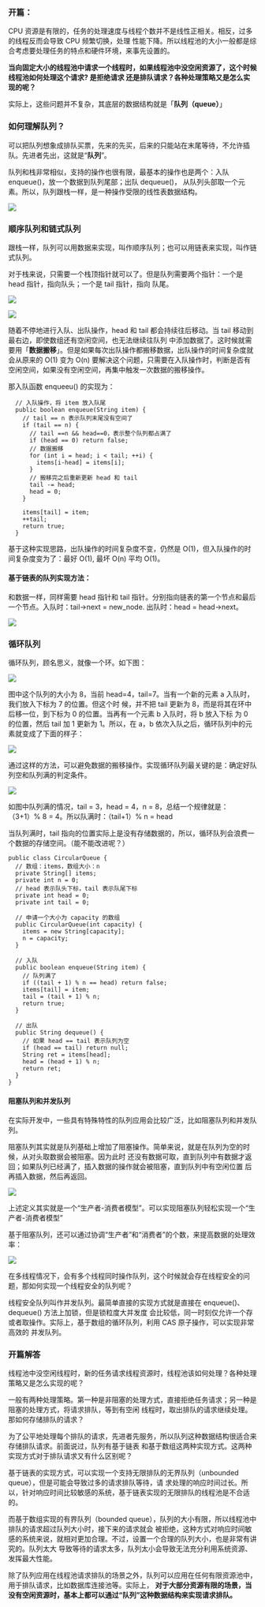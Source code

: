 ### 开篇：

CPU 资源是有限的，任务的处理速度与线程个数并不是线性正相关。相反，过多的线程反而会导致 CPU 频繁切换，处理
性能下降。所以线程池的大小一般都是综合考虑要处理任务的特点和硬件环境，来事先设置的。

**当向固定大小的线程池中请求一个线程时，如果线程池中没空闲资源了，这个时候线程池如何处理这个请求? 是拒绝请求
还是排队请求？各种处理策略又是怎么实现的呢？**

实际上，这些问题并不复杂，其底层的数据结构就是「**队列（queue）**」

### 如何理解队列？

可以把队列想象成排队买票，先来的先买，后来的只能站在末尾等待，不允许插队。先进者先出，这就是“**队列**”。

队列和栈非常相似，支持的操作也很有限，最基本的操作也是两个：入队 enqueue()，放一个数据到队列尾部；出队 dequeue()，
从队列头部取一个元素。所以，队列跟栈一样，是一种操作受限的线性表数据结构。

![](https://meto.chinakook.com/9-1.jpg)

### 顺序队列和链式队列

跟栈一样，队列可以用数据来实现，叫作顺序队列；也可以用链表来实现，叫作链式队列。

对于栈来说，只需要一个栈顶指针就可以了。但是队列需要两个指针：一个是 head 指针，指向队头；一个是 tail 指针，指向
队尾。

![](https://meto.chinakook.com/9-2.jpg)

![](https://meto.chinakook.com/9-3.jpg)


随着不停地进行入队、出队操作，head 和 tail 都会持续往后移动。当 tail 移动到最右边，即使数组还有空闲空间，也无法继续往队列
中添加数据了。这时候就需要用「**数据搬移**」。但是如果每次出队操作都搬移数据，出队操作的时间复杂度就会从原来的 O(1) 变为 O(n)
要解决这个问题，只需要在入队操作时，判断是否有空闲空间，如果没有空闲空间，再集中触发一次数据的搬移操作。

那入队函数 enqueeu() 的实现为：
```
  // 入队操作，将 item 放入队尾
  public boolean enqueue(String item) {
    // tail == n 表示队列末尾没有空间了
    if (tail == n) {
      // tail ==n && head==0，表示整个队列都占满了
      if (head == 0) return false;
      // 数据搬移
      for (int i = head; i < tail; ++i) {
        items[i-head] = items[i];
      }
      // 搬移完之后重新更新 head 和 tail
      tail -= head;
      head = 0;
    }
    
    items[tail] = item;
    ++tail;
    return true;
  }
```
基于这种实现思路，出队操作的时间复杂度不变，仍然是 O(1)，但入队操作的时间复杂度变为了：最好 O(1), 最坏 O(n)
平均 O(1)。

#### 基于链表的队列实现方法：

和数据一样，同样需要 head 指针和 tail 指针。分别指向链表的第一个节点和最后一个节点。入队时：tail->next = new_node.
出队时：head = head->next。

![](https://meto.chinakook.com/9-4.jpg)

### 循环队列

循环队列，顾名思义，就像一个环。如下图：

![](https://meto.chinakook.com/9-5jpg)

图中这个队列的大小为 8，当前 head=4，tail=7。当有一个新的元素 a 入队时，我们放入下标为 7 的位置。但这个时
候，并不把 tail 更新为 8，而是将其在环中后移一位，到下标为 0 的位置。当再有一个元素 b 入队时，将 b 放入下标
为 0 的位置，然后 tail 加 1 更新为 1。所以，在 a，b 依次入队之后，循环队列中的元素就变成了下面的样子：

![](https://meto.chinakook.com/9-6.jpg)

通过这样的方法，可以避免数据的搬移操作。实现循环队列最关键的是：确定好队列空和队列满的判定条件。

![](https://meto.chinakook.com/9-7.jpg)

如图中队列满的情况，tail = 3，head = 4，n = 8，总结一个规律就是：（3+1）% 8 = 4。所以队满时：（tail+1）% n = head

当队列满时，tail 指向的位置实际上是没有存储数据的，所以，循环队列会浪费一个数据的存储空间。（能不能改进呢？）
```
public class CircularQueue {
  // 数组：items，数组大小：n
  private String[] items;
  private int n = 0;
  // head 表示队头下标，tail 表示队尾下标
  private int head = 0;
  private int tail = 0;

  // 申请一个大小为 capacity 的数组
  public CircularQueue(int capacity) {
    items = new String[capacity];
    n = capacity;
  }

  // 入队
  public boolean enqueue(String item) {
    // 队列满了
    if ((tail + 1) % n == head) return false;
    items[tail] = item;
    tail = (tail + 1) % n;
    return true;
  }

  // 出队
  public String dequeue() {
    // 如果 head == tail 表示队列为空
    if (head == tail) return null;
    String ret = items[head];
    head = (head + 1) % n;
    return ret;
  }
}
```

#### 阻塞队列和并发队列

在实际开发中，一些具有特殊特性的队列应用会比较广泛，比如阻塞队列和并发队列。

阻塞队列其实就是队列基础上增加了阻塞操作。简单来说，就是在队列为空的时候，从对头取数据会被阻塞。因为此时
还没有数据可取，直到队列中有数据才返回；如果队列已经满了，插入数据的操作就会被阻塞，直到队列中有空闲位置
后再插入数据，然后再返回。

![](https://meto.chinakook.com/9-8.jpg)

上述定义其实就是一个“生产者-消费者模型”。可以实现阻塞队列轻松实现一个“生产者-消费者模型”

基于阻塞队列，还可以通过协调“生产者”和“消费者”的个数，来提高数据的处理效率：

![](https://meto.chinakook.com/9-9.jpg)

在多线程情况下，会有多个线程同时操作队列，这个时候就会存在线程安全的问题，那如何实现一个线程安全的队列呢？

线程安全队列叫作并发队列。最简单直接的实现方式就是直接在 enqueue()、dequeue() 方法上加锁，但是锁粒度大并发度
会比较低，同一时刻仅允许一个存或者取操作。实际上，基于数组的循环队列，利用 CAS 原子操作，可以实现非常高效的
并发队列。


### 开篇解答

线程池中没空闲线程时，新的任务请求线程资源时，线程池该如何处理？各种处理策略又是怎么实现的呢？

一般有两种处理策略。第一种是非阻塞的处理方式，直接拒绝任务请求；另一种是阻塞的处理方式，将请求排队，等到有空闲
线程时，取出排队的请求继续处理。那如何存储排队的请求？

为了公平地处理每个排队的请求，先进者先服务，所以队列这种数据结构很适合来存储排队请求。前面说过，队列有基于链表
和基于数组这两种实现方式。这两种实现方式对于排队请求又有什么区别呢？

基于链表的实现方式，可以实现一个支持无限排队的无界队列（unbounded queue），但是可能会导致过多的请求排队等待，请
求处理的响应时间过长。所以，针对响应时间比较敏感的系统，基于链表实现的无限排队的线程池是不合适的。

而基于数组实现的有界队列（bounded queue），队列的大小有限，所以线程池中排队的请求超过队列大小时，接下来的请求就会
被拒绝，这种方式对响应时间敏感的系统来说，就相对更加合理。不过，设置一个合理的队列大小，也是非常有讲究的。队列太大
导致等待的请求太多，队列太小会导致无法充分利用系统资源、发挥最大性能。

除了队列应用在线程池请求排队的场景之外，队列可以应用在任何有限资源池中，用于排队请求，比如数据库连接池等。实际上，
**对于大部分资源有限的场景，当没有空闲资源时，基本上都可以通过“队列”这种数据结构来实现请求排队。**



















